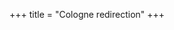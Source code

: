 +++
title = "Cologne redirection"
+++


<div name="manualRedirectionDiv"/>

<script>
    function redirectToPage(url, manualRedirectionDiv, dryRun, debugInfo="") {
        if (manualRedirectionDiv) {
            // TODO: The below has no visible effect.
            manualRedirectionDiv.innerHTML = `Redirecting <a href='${url}'>here</a>`;
        }
        if (url && !dryRun) {
            window.location.replace(url + `?debugInfo=${debugInfo}`);
        }
    }

    let url = new URL(document.location.href);
    url.
    redirectToPage(window.location.href.replace("yaahi.github.io", "github.com/sanskrit-lexicon/csl-ldev/blob/main/v02"), document.getElementsByName("manualRedirectionDiv"), false);
</script>